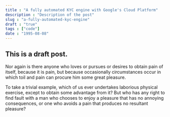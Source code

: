 ```yaml
---
title : "A fully automated KYC engine with Google's Cloud Platform"
description : "Description of the post"
slug : "a-fully-automated-kyc-engine"
draft : "true"
tags : ["code"]
date : "1995-08-08"
---
```


## This is a draft post.

Nor again is there anyone who loves or pursues or desires to obtain pain of itself, because it is pain, but because occasionally circumstances occur in which toil and pain can procure him some great pleasure. 

To take a trivial example, which of us ever undertakes laborious physical exercise, except to obtain some advantage from it? But who has any right to find fault with a man who chooses to enjoy a pleasure that has no annoying consequences, or one who avoids a pain that produces no resultant pleasure?
